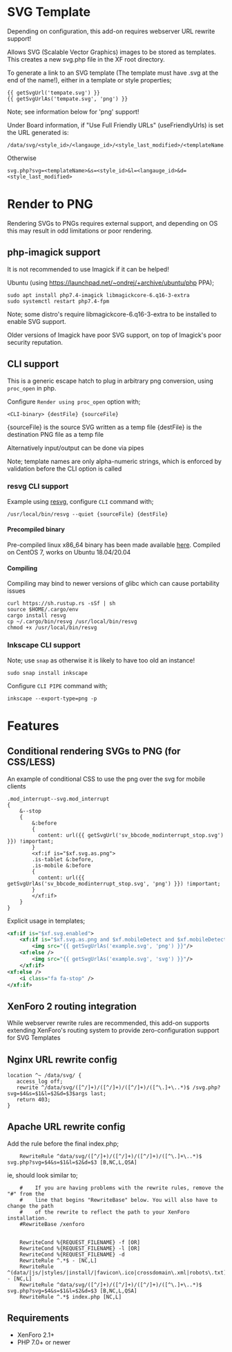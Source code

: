 # SVG Template

Depending on configuration, this add-on requires webserver URL rewrite support!

Allows SVG (Scalable Vector Graphics) images to be stored as templates. This creates a new svg.php file in the XF root directory.

To generate a link to an SVG template (The template must have .svg at the end of the name!), either in a template or style properties;
```
{{ getSvgUrl('tempate.svg') }}
{{ getSvgUrlAs('tempate.svg', 'png') }}
```
Note; see information below for 'png' support!

Under Board information, if "Use Full Friendly URLs" (useFriendlyUrls) is set the URL generated is:
```
/data/svg/<style_id>/<langauge_id>/<style_last_modified>/<templateName.svg>
```
Otherwise
```
svg.php?svg=<templateName>&s=<style_id>&l=<langauge_id>&d=<style_last_modified>
```

# Render to PNG

Rendering SVGs to PNGs requires external support, and depending on OS this may result in odd limitations or poor rendering.

## php-imagick support

It is not recommended to use Imagick if it can be helped!

Ubuntu (using https://launchpad.net/~ondrej/+archive/ubuntu/php PPA);
```
sudo apt install php7.4-imagick libmagickcore-6.q16-3-extra
sudo systemctl restart php7.4-fpm
```
Note; some distro's require libmagickcore-6.q16-3-extra to be installed to enable SVG support.

Older versions of Imagick have poor SVG support, on top of Imagick's poor security reputation.

## CLI support

This is a generic escape hatch to plug in arbitrary png conversion, using `proc_open` in php.

Configure `Render using proc_open` option with;
```
<CLI-binary> {destFile} {sourceFile}
```
{sourceFile} is the source SVG written as a temp file
{destFile} is the destination PNG file as a temp file

Alternatively input/output can be done via pipes

Note; template names are only alpha-numeric strings, which is enforced by validation before the CLI option is called

### resvg CLI support

Example using [resvg](https://github.com/RazrFalcon/resvg), configure `CLI` command with;
```
/usr/local/bin/resvg --quiet {sourceFile} {destFile}
```

#### Precompiled binary
Pre-compiled linux x86_64 binary has been made available [here](https://github.com/Xon/resvg/releases/download/v0.23.0/resvg-x86_64-0.23.0.zip).
Compiled on CentOS 7, works on Ubuntu 18.04/20.04

#### Compiling

Compiling may bind to newer versions of glibc which can cause portability issues

```
curl https://sh.rustup.rs -sSf | sh
source $HOME/.cargo/env
cargo install resvg
cp ~/.cargo/bin/resvg /usr/local/bin/resvg
chmod +x /usr/local/bin/resvg
```

### Inkscape CLI support

Note; use `snap` as otherwise it is likely to have too old an instance!
```
sudo snap install inkscape
```

Configure `CLI PIPE` command with;
```
inkscape --export-type=png -p
```

# Features

## Conditional rendering SVGs to PNG (for CSS/LESS)


An example of conditional CSS to use the png over the svg for mobile clients
```
.mod_interrupt--svg.mod_interrupt
{
    &--stop
    {
        &:before
        {
          content: url({{ getSvgUrl('sv_bbcode_modinterrupt_stop.svg') }}) !important;
        }
        <xf:if is="$xf.svg.as.png">
        .is-tablet &:before,
        .is-mobile &:before
        {
          content: url({{ getSvgUrlAs('sv_bbcode_modinterrupt_stop.svg', 'png') }}) !important;
        }
        </xf:if>
    }
}
```

Explicit usage in templates;
```xml
<xf:if is="$xf.svg.enabled">
    <xf:if is="$xf.svg.as.png and $xf.mobileDetect and $xf.mobileDetect.isMobile()">
        <img src="{{ getSvgUrlAs('example.svg', 'png') }}"/>
    <xf:else />
        <img src="{{ getSvgUrlAs('example.svg', 'svg') }}"/>
    </xf:if>
<xf:else />
    <i class="fa fa-stop" />
</xf:if>
```

## XenForo 2 routing integration

While webserver rewrite rules are recommended, this add-on supports extending XenForo's routing system to provide zero-configuration support for SVG Templates

## Nginx URL rewrite config

```
location ^~ /data/svg/ {
   access_log off;
   rewrite ^/data/svg/([^/]+)/([^/]+)/([^/]+)/([^\.]+\..*)$ /svg.php?svg=$4&s=$1&l=$2&d=$3$args last;
   return 403;
}
```

## Apache URL rewrite config

Add the rule before the final index.php;
```
    RewriteRule ^data/svg/([^/]+)/([^/]+)/([^/]+)/([^\.]+\..*)$ svg.php?svg=$4&s=$1&l=$2&d=$3 [B,NC,L,QSA]
```


ie, should look similar to;
```
    #    If you are having problems with the rewrite rules, remove the "#" from the
    #    line that begins "RewriteBase" below. You will also have to change the path
    #    of the rewrite to reflect the path to your XenForo installation.
    #RewriteBase /xenforo


    RewriteCond %{REQUEST_FILENAME} -f [OR]
    RewriteCond %{REQUEST_FILENAME} -l [OR]
    RewriteCond %{REQUEST_FILENAME} -d
    RewriteRule ^.*$ - [NC,L]
    RewriteRule ^(data/|js/|styles/|install/|favicon\.ico|crossdomain\.xml|robots\.txt) - [NC,L]
    RewriteRule ^data/svg/([^/]+)/([^/]+)/([^/]+)/([^\.]+\..*)$ svg.php?svg=$4&s=$1&l=$2&d=$3 [B,NC,L,QSA]
    RewriteRule ^.*$ index.php [NC,L]
```

## Requirements

- XenForo 2.1+
- PHP 7.0+ or newer
